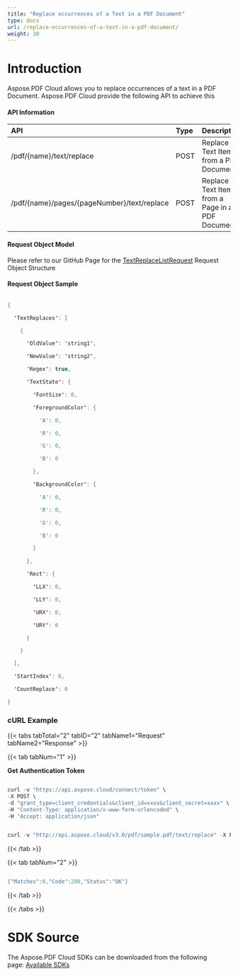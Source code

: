 ```yaml
---
title: "Replace occurrences of a Text in a PDF Document"
type: docs
url: /replace-occurrences-of-a-text-in-a-pdf-document/
weight: 30
---
```


# **Introduction**
Aspose.PDF Cloud allows you to replace occurrences of a text in a PDF Document. Aspose.PDF Cloud provide the following API to achieve this
#### **API Information**

|**API**|**Type**|**Description**|**Swagger Link**|
| :- | :- | :- | :- |
|/pdf/{name}/text/replace|POST|Replace Text Items from a PDF Document|[PostDocumentTextReplace](https://apireference.aspose.cloud/pdf/#!/TextReplace/PostDocumentTextReplace)|
|/pdf/{name}/pages/{pageNumber}/text/replace|POST|Replace all Text Items from a Page in a PDF Document|[PostPageTextReplace](https://apireference.aspose.cloud/pdf/#!/TextReplace/PostPageTextReplace)|
#### **Request Object Model**
Please refer to our GitHub Page for the [TextReplaceListRequest](https://github.com/aspose-pdf-cloud/aspose-pdf-cloud-dotnet/blob/master/docs/TextReplaceListRequest.md) Request Object Structure
#### **Request Object Sample**
```java

{

  'TextReplaces': [

    {

      'OldValue': 'string1',

      'NewValue': 'string2',

      'Regex': true,

      'TextState': {

        'FontSize': 0,

        'ForegroundColor': {

          'A': 0,

          'R': 0,

          'G': 0,

          'B': 0

        },

        'BackgroundColor': {

          'A': 0,

          'R': 0,

          'G': 0,

          'B': 0

        }

      },

      'Rect': {

        'LLX': 0,

        'LLY': 0,

        'URX': 0,

        'URY': 0

      }

    }

  ],

  'StartIndex': 0,

  'CountReplace': 0

}

```
### **cURL Example**
{{< tabs tabTotal="2" tabID="2" tabName1="Request" tabName2="Response" >}}

{{< tab tabNum="1" >}}

**Get Authentication Token**

```java

curl -v "https://api.aspose.cloud/connect/token" \
-X POST \
-d "grant_type=client_credentials&client_id=xxxx&client_secret=xxxx" \
-H "Content-Type: application/x-www-form-urlencoded" \
-H "Accept: application/json"

```

```java

curl -v "http://api.aspose.cloud/v3.0/pdf/sample.pdf/text/replace" -X POST -H "Content-Type: application/json" -H "Accept: application/json" -H "Authorization: Bearer 4DRR8_Kw6WKlJc8lAI9HKIB9JrQg_t-WoaSfoGNrtX-hgNg-P1-6ivIGY5H2y9xxclVDtuRdeH0qQ3Me0cuFTP2h9RQe6S1fisay3FuR71pvs8HOavEkFsv4on25PoXvNSgyyXT9jbb23HNYqiSJGBWMq1zyRIbYTsepdMwQnn_DP5KW2w4NjgQjsYcgeW14O-XlPJZxnz59jMN_ooPX02diAxwwJvPab5i36uaZgDSsB9GDI2jGuuYCnIukFWMCixNCzjh4fOvUGfVXGx1bg-0Hk2oYqA_DnzcktOHXC1MBACOlLT6vO23DH2L9hbFhY46uRDyJT-DVK2L-KQKCh2OnD5Dung4VqeDDD1IID1gsigsveFlvW96ucz1va6KcZfIt9_GDXiYAN13BebyIhfc6E0clpIeJ1lpxd3JA-XvBVr86" -d "{'TextReplaces': [{'OldValue': 'string1', 'NewValue': 'string2', 'Regex': true, 'TextState': {'FontSize': 0, 'ForegroundColor': {'A': 0, 'R': 0, 'G': 0, 'B': 0 }, 'BackgroundColor': {'A': 0, 'R': 0, 'G': 0, 'B': 0 } }, 'Rect': {'LLX': 0, 'LLY': 0, 'URX': 0, 'URY': 0 } } ], 'StartIndex': 0, 'CountReplace': 0 }"

```

{{< /tab >}}

{{< tab tabNum="2" >}}

```java

{"Matches":0,"Code":200,"Status":"OK"}

```

{{< /tab >}}

{{< /tabs >}}
# **SDK Source**
The Aspose.PDF Cloud SDKs can be downloaded from the following page: [Available SDKs](/pdf/available-sdks/)
